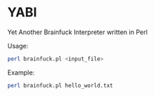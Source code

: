 # YABI
Yet Another Brainfuck Interpreter written in Perl 

Usage:
```sh 
perl brainfuck.pl <input_file>
```

Example:
```sh 
perl brainfuck.pl hello_world.txt
```
